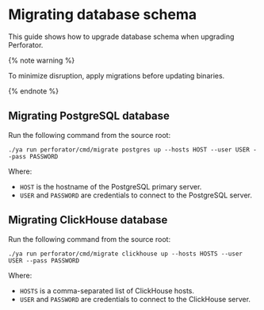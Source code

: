 # Migrating database schema

This guide shows how to upgrade database schema when upgrading Perforator.

{% note warning %}

To minimize disruption, apply migrations before updating binaries.

{% endnote %}

## Migrating PostgreSQL database

Run the following command from the source root:

```console
./ya run perforator/cmd/migrate postgres up --hosts HOST --user USER --pass PASSWORD
```

Where:

* `HOST` is the hostname of the PostgreSQL primary server.
* `USER` and `PASSWORD` are credentials to connect to the PostgreSQL server.

## Migrating ClickHouse database

Run the following command from the source root:

```console
./ya run perforator/cmd/migrate clickhouse up --hosts HOSTS --user USER --pass PASSWORD
```

Where:

* `HOSTS` is a comma-separated list of ClickHouse hosts.
* `USER` and `PASSWORD` are credentials to connect to the ClickHouse server.

